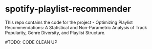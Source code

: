 # spotify-playlist-recommender
This repo contains the code for the project - Optimizing Playlist Recommendations: A Statistical and Non-Parametric Analysis of Track Popularity, Genre Diversity, and Playlist Structure.


#TODO: CODE CLEAN UP
